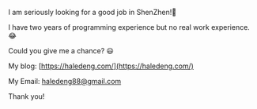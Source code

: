 I am seriously looking for a good job in ShenZhen!🙂

I have two years of programming experience but no real work experience.😂

Could you give me a chance? 😃

My blog: [https://haledeng.com/](https://haledeng.com/)

My Email: haledeng88@gmail.com

Thank you!
